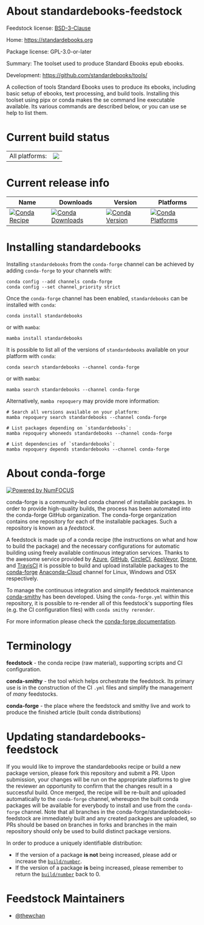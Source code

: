 About standardebooks-feedstock
==============================

Feedstock license: [BSD-3-Clause](https://github.com/conda-forge/standardebooks-feedstock/blob/main/LICENSE.txt)

Home: https://standardebooks.org

Package license: GPL-3.0-or-later

Summary: The toolset used to produce Standard Ebooks epub ebooks.

Development: https://github.com/standardebooks/tools/

A collection of tools Standard Ebooks uses to produce its ebooks,
 including basic setup of ebooks, text processing, and build tools.
Installing this toolset using pipx or conda makes the se command
 line executable available. Its various commands are described below,
 or you can use se help to list them.


Current build status
====================


<table><tr><td>All platforms:</td>
    <td>
      <a href="https://dev.azure.com/conda-forge/feedstock-builds/_build/latest?definitionId=12261&branchName=main">
        <img src="https://dev.azure.com/conda-forge/feedstock-builds/_apis/build/status/standardebooks-feedstock?branchName=main">
      </a>
    </td>
  </tr>
</table>

Current release info
====================

| Name | Downloads | Version | Platforms |
| --- | --- | --- | --- |
| [![Conda Recipe](https://img.shields.io/badge/recipe-standardebooks-green.svg)](https://anaconda.org/conda-forge/standardebooks) | [![Conda Downloads](https://img.shields.io/conda/dn/conda-forge/standardebooks.svg)](https://anaconda.org/conda-forge/standardebooks) | [![Conda Version](https://img.shields.io/conda/vn/conda-forge/standardebooks.svg)](https://anaconda.org/conda-forge/standardebooks) | [![Conda Platforms](https://img.shields.io/conda/pn/conda-forge/standardebooks.svg)](https://anaconda.org/conda-forge/standardebooks) |

Installing standardebooks
=========================

Installing `standardebooks` from the `conda-forge` channel can be achieved by adding `conda-forge` to your channels with:

```
conda config --add channels conda-forge
conda config --set channel_priority strict
```

Once the `conda-forge` channel has been enabled, `standardebooks` can be installed with `conda`:

```
conda install standardebooks
```

or with `mamba`:

```
mamba install standardebooks
```

It is possible to list all of the versions of `standardebooks` available on your platform with `conda`:

```
conda search standardebooks --channel conda-forge
```

or with `mamba`:

```
mamba search standardebooks --channel conda-forge
```

Alternatively, `mamba repoquery` may provide more information:

```
# Search all versions available on your platform:
mamba repoquery search standardebooks --channel conda-forge

# List packages depending on `standardebooks`:
mamba repoquery whoneeds standardebooks --channel conda-forge

# List dependencies of `standardebooks`:
mamba repoquery depends standardebooks --channel conda-forge
```


About conda-forge
=================

[![Powered by
NumFOCUS](https://img.shields.io/badge/powered%20by-NumFOCUS-orange.svg?style=flat&colorA=E1523D&colorB=007D8A)](https://numfocus.org)

conda-forge is a community-led conda channel of installable packages.
In order to provide high-quality builds, the process has been automated into the
conda-forge GitHub organization. The conda-forge organization contains one repository
for each of the installable packages. Such a repository is known as a *feedstock*.

A feedstock is made up of a conda recipe (the instructions on what and how to build
the package) and the necessary configurations for automatic building using freely
available continuous integration services. Thanks to the awesome service provided by
[Azure](https://azure.microsoft.com/en-us/services/devops/), [GitHub](https://github.com/),
[CircleCI](https://circleci.com/), [AppVeyor](https://www.appveyor.com/),
[Drone](https://cloud.drone.io/welcome), and [TravisCI](https://travis-ci.com/)
it is possible to build and upload installable packages to the
[conda-forge](https://anaconda.org/conda-forge) [Anaconda-Cloud](https://anaconda.org/)
channel for Linux, Windows and OSX respectively.

To manage the continuous integration and simplify feedstock maintenance
[conda-smithy](https://github.com/conda-forge/conda-smithy) has been developed.
Using the ``conda-forge.yml`` within this repository, it is possible to re-render all of
this feedstock's supporting files (e.g. the CI configuration files) with ``conda smithy rerender``.

For more information please check the [conda-forge documentation](https://conda-forge.org/docs/).

Terminology
===========

**feedstock** - the conda recipe (raw material), supporting scripts and CI configuration.

**conda-smithy** - the tool which helps orchestrate the feedstock.
                   Its primary use is in the construction of the CI ``.yml`` files
                   and simplify the management of *many* feedstocks.

**conda-forge** - the place where the feedstock and smithy live and work to
                  produce the finished article (built conda distributions)


Updating standardebooks-feedstock
=================================

If you would like to improve the standardebooks recipe or build a new
package version, please fork this repository and submit a PR. Upon submission,
your changes will be run on the appropriate platforms to give the reviewer an
opportunity to confirm that the changes result in a successful build. Once
merged, the recipe will be re-built and uploaded automatically to the
`conda-forge` channel, whereupon the built conda packages will be available for
everybody to install and use from the `conda-forge` channel.
Note that all branches in the conda-forge/standardebooks-feedstock are
immediately built and any created packages are uploaded, so PRs should be based
on branches in forks and branches in the main repository should only be used to
build distinct package versions.

In order to produce a uniquely identifiable distribution:
 * If the version of a package **is not** being increased, please add or increase
   the [``build/number``](https://docs.conda.io/projects/conda-build/en/latest/resources/define-metadata.html#build-number-and-string).
 * If the version of a package **is** being increased, please remember to return
   the [``build/number``](https://docs.conda.io/projects/conda-build/en/latest/resources/define-metadata.html#build-number-and-string)
   back to 0.

Feedstock Maintainers
=====================

* [@thewchan](https://github.com/thewchan/)

